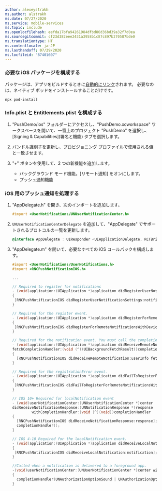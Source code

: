 ```yaml
---
author: alexeystrakh
ms.author: alstrakh
ms.date: 07/27/2020
ms.service: mobile-services
ms.topic: include
ms.openlocfilehash: eefda17bfa94261984dfbd86d36bd39a32f7d0ea
ms.sourcegitcommit: cf23d382eee2431a3958b1c87c897b270587bde0
ms.translationtype: HT
ms.contentlocale: ja-JP
ms.lasthandoff: 07/29/2020
ms.locfileid: "87401607"
---
```

### <a name="configure-required-ios-packages"></a>必要な iOS パッケージを構成する

パッケージは、アプリをビルドするときに[自動的にリンク](https://github.com/react-native-community/cli/blob/master/docs/autolinking.md)されます。 必要なのは、ネイティブ ポッドをインストールすることだけです。

```bash
npx pod-install
```

### <a name="configure-infoplist-and-entitlementsplist"></a>Info.plist と Entitlements.plist を構成する

1. "PushDemo/ios" フォルダーにアクセスし、"PushDemo.xcworkspace" ワークスペースを開いて、一番上のプロジェクト "PushDemo" を選択し、[Signing & Capabilities]\(署名と機能\) タブを選択します。

1. バンドル識別子を更新し、プロビジョニング プロファイルで使用される値と一致させます。

1. "+" ボタンを使用して、2 つの新機能を追加します。

    - バックグラウンド モード機能。[リモート通知] をオンにします。
    - プッシュ通知機能

### <a name="handle-push-notifications-for-ios"></a>iOS 用のプッシュ通知を処理する

1. "AppDelegate.h" を開き、次のインポートを追加します。

    ```objective-c
    #import <UserNotifications/UNUserNotificationCenter.h>
    ```

1. `UNUserNotificationCenterDelegate` を追加して、"AppDelegate" でサポートされるプロトコルの一覧を更新します。

    ```objective-c
    @interface AppDelegate : UIResponder <UIApplicationDelegate, RCTBridgeDelegate, UNUserNotificationCenterDelegate>
    ```

1. "AppDelegate.m" を開いて、必要なすべての iOS コールバックを構成します。

    ```objective-c
    #import <UserNotifications/UserNotifications.h>
    #import <RNCPushNotificationIOS.h>

    ...

    // Required to register for notifications
    - (void)application:(UIApplication *)application didRegisterUserNotificationSettings:(UIUserNotificationSettings *)notificationSettings
    {
     [RNCPushNotificationIOS didRegisterUserNotificationSettings:notificationSettings];
    }

    // Required for the register event.
    - (void)application:(UIApplication *)application didRegisterForRemoteNotificationsWithDeviceToken:(NSData *)deviceToken
    {
     [RNCPushNotificationIOS didRegisterForRemoteNotificationsWithDeviceToken:deviceToken];
    }

    // Required for the notification event. You must call the completion handler after handling the remote notification.
    - (void)application:(UIApplication *)application didReceiveRemoteNotification:(NSDictionary *)userInfo
    fetchCompletionHandler:(void (^)(UIBackgroundFetchResult))completionHandler
    {
      [RNCPushNotificationIOS didReceiveRemoteNotification:userInfo fetchCompletionHandler:completionHandler];
    }

    // Required for the registrationError event.
    - (void)application:(UIApplication *)application didFailToRegisterForRemoteNotificationsWithError:(NSError *)error
    {
     [RNCPushNotificationIOS didFailToRegisterForRemoteNotificationsWithError:error];
    }

    // IOS 10+ Required for localNotification event
    - (void)userNotificationCenter:(UNUserNotificationCenter *)center
    didReceiveNotificationResponse:(UNNotificationResponse *)response
             withCompletionHandler:(void (^)(void))completionHandler
    {
      [RNCPushNotificationIOS didReceiveNotificationResponse:response];
      completionHandler();
    }

    // IOS 4-10 Required for the localNotification event.
    - (void)application:(UIApplication *)application didReceiveLocalNotification:(UILocalNotification *)notification
    {
     [RNCPushNotificationIOS didReceiveLocalNotification:notification];
    }

    //Called when a notification is delivered to a foreground app.
    -(void)userNotificationCenter:(UNUserNotificationCenter *)center willPresentNotification:(UNNotification *)notification withCompletionHandler:(void (^)(UNNotificationPresentationOptions options))completionHandler
    {
      completionHandler(UNAuthorizationOptionSound | UNAuthorizationOptionAlert | UNAuthorizationOptionBadge);
    }
    ```
